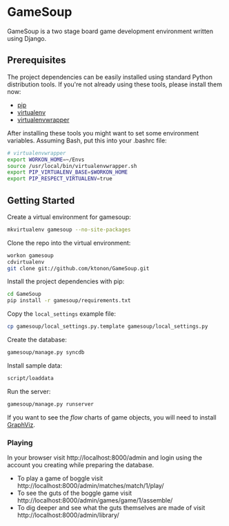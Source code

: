 GameSoup
========

GameSoup is a two stage board game development environment written using Django.

Prerequisites
-------------

The project dependencies can be easily installed using standard Python distribution tools. If you're not already using these tools, please install them now:

* [pip](http://pypi.python.org/pypi/pip)
* [virtualenv](http://pypi.python.org/pypi/virtualenv)
* [virtualenvwrapper](http://www.doughellmann.com/projects/virtualenvwrapper/)

After installing these tools you might want to set some environment variables. Assuming Bash, put this into your .bashrc file:

```bash
# virtualenvwrapper
export WORKON_HOME=~/Envs
source /usr/local/bin/virtualenvwrapper.sh
export PIP_VIRTUALENV_BASE=$WORKON_HOME
export PIP_RESPECT_VIRTUALENV=true
```

Getting Started
---------------

Create a virtual environment for gamesoup:

```bash
mkvirtualenv gamesoup --no-site-packages
```

Clone the repo into the virtual environment:

```bash
workon gamesoup
cdvirtualenv
git clone git://github.com/ktonon/GameSoup.git
```

Install the project dependencies with pip:

```bash
cd GameSoup
pip install -r gamesoup/requirements.txt
```

Copy the `local_settings` example file:

```bash
cp gamesoup/local_settings.py.template gamesoup/local_settings.py
```

Create the database:

```bash
gamesoup/manage.py syncdb
```

Install sample data:

```bash
script/loaddata
```

Run the server:

```bash
gamesoup/manage.py runserver
```

If you want to see the *flow* charts of game objects, you will need to install [GraphViz](http://www.graphviz.org/Download.php).

### Playing

In your browser visit http://localhost:8000/admin and login using the account
you creating while preparing the database.

* To play a game of boggle visit
  http://localhost:8000/admin/matches/match/1/play/
* To see the guts of the boggle game visit
  http://localhost:8000/admin/games/game/1/assemble/
* To dig deeper and see what the guts themselves are made of visit
  http://localhost:8000/admin/library/
